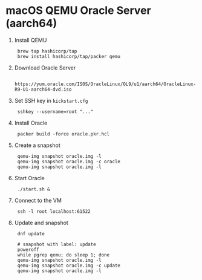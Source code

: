 # macOS QEMU Oracle Server (aarch64)

1. Install QEMU

		brew tap hashicorp/tap
		brew install hashicorp/tap/packer qemu

1. Download Oracle Server

		https://yum.oracle.com/ISOS/OracleLinux/OL9/u1/aarch64/OracleLinux-R9-U1-aarch64-dvd.iso

1. Set SSH key in `kickstart.cfg`

		sshkey --username=root "..."

1. Install Oracle

		packer build -force oracle.pkr.hcl

1. Create a snapshot

		qemu-img snapshot oracle.img -l
		qemu-img snapshot oracle.img -c oracle
		qemu-img snapshot oracle.img -l

1. Start Oracle

		./start.sh &

1. Connect to the VM

		ssh -l root localhost:61522

1. Update and snapshot

		dnf update

		# snapshot with label: update
		poweroff
		while pgrep qemu; do sleep 1; done
		qemu-img snapshot oracle.img -l
		qemu-img snapshot oracle.img -c update
		qemu-img snapshot oracle.img -l
